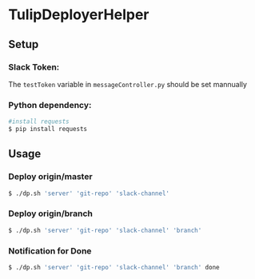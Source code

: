 # TulipDeployerHelper

## Setup

### Slack Token:
The `testToken` variable in `messageController.py` should be set mannually

### Python dependency:

```sh
#install requests
$ pip install requests
```

## Usage

### Deploy origin/master
```sh
$ ./dp.sh 'server' 'git-repo' 'slack-channel'
```

### Deploy origin/branch
```sh
$ ./dp.sh 'server' 'git-repo' 'slack-channel' 'branch'
```

### Notification for Done
```sh
$ ./dp.sh 'server' 'git-repo' 'slack-channel' 'branch' done
```
